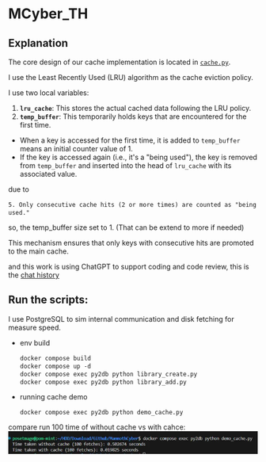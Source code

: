 # MCyber_TH

## Explanation

The core design of our cache implementation is located in [`cache.py`](/python/src/cache.py). 

I use the Least Recently Used (LRU) algorithm as the cache eviction policy.

I use two local variables:

1. **`lru_cache`**: This stores the actual cached data following the LRU policy.
2. **`temp_buffer`**: This temporarily holds keys that are encountered for the first time. 

- When a key is accessed for the first time, it is added to `temp_buffer` means an initial counter value of 1.
- If the key is accessed again (i.e., it's a "being used"), the key is removed from `temp_buffer` and inserted into the head of `lru_cache` with its associated value.

due to 
```
5. Only consecutive cache hits (2 or more times) are counted as "being used."
```
so, the temp_buffer size set to 1. (That can be extend to more if needed)

This mechanism ensures that only keys with consecutive hits are promoted to the main cache.

and this work is using ChatGPT to support coding and code review, this is the [chat history](./ChatGPT.html)

## Run the scripts:

I use PostgreSQL to sim internal communication and disk fetching for measure speed.

* env build
    ```
    docker compose build
    docker compose up -d
    docker compose exec py2db python library_create.py
    docker compose exec py2db python library_add.py
    ```
* running cache demo
    ```
    docker compose exec py2db python demo_cache.py
    ```

compare run 100 time of without cache vs with cahce:  
![](./output.webp)
